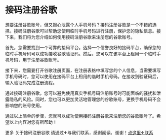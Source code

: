 # 接码注册谷歌

想要注册谷歌账号，但又担心泄露个人手机号码？接码注册谷歌是一个不错的选择。接码注册谷歌可以帮助您使用临时手机号码进行注册，保护您的隐私信息。接下来，我们将为您介绍如何使用接码注册谷歌来注册您的谷歌账号。

首先，您需要找到一个可靠的接码平台。选择一个信誉良好的接码平台，确保您的临时手机号码可以成功接收谷歌验证码。然后，您可以在该平台上租用一个临时手机号码，用于注册谷歌账号。

接下来，您需要打开谷歌注册页面，在注册表格中填写您的个人信息，当需要填写手机号码时，您可以使用在接码平台上租用的临时手机号码。在接收到验证码后，输入验证码完成注册流程。

通过接码注册谷歌，您可以避免使用真实手机号码注册账号时可能面临的骚扰和泄露隐私的风险。同时，您也可以更加灵活地管理您的谷歌账号，更换手机号码不会影响您的账号使用。

通过以上简单的步骤，您就可以成功使用接码注册谷歌来注册您的谷歌账号了。希望以上内容对您有所帮助！

更多 关于接码注册谷歌 请通过✈与我们联系，感谢阅读，谢谢！[点这里✈联系](https://w.k02.cc)